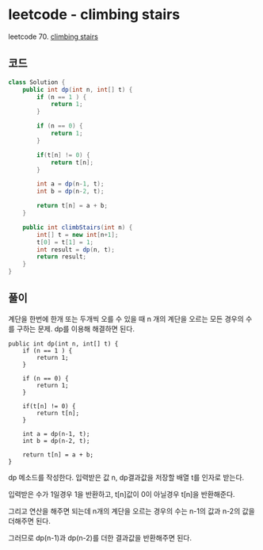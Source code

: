 # leetcode - climbing stairs
leetcode 70. [climbing stairs](https://leetcode.com/problems/climbing-stairs/)

## 코드
```java
class Solution {
    public int dp(int n, int[] t) {
        if (n == 1 ) {
            return 1;
        }

        if (n == 0) {
            return 1;
        }

        if(t[n] != 0) {
            return t[n];
        }

        int a = dp(n-1, t);
        int b = dp(n-2, t);

        return t[n] = a + b;
    }

    public int climbStairs(int n) {
        int[] t = new int[n+1];
        t[0] = t[1] = 1;
        int result = dp(n, t);
        return result;
    }
}
```

## 풀이
계단을 한번에 한개 또는 두개씩 오를 수 있을 때 n 개의 계단을 오르는 모든 경우의 수를 구하는 문제. dp를 이용해 해결하면 된다.
```
public int dp(int n, int[] t) {
    if (n == 1 ) {
        return 1;
    }

    if (n == 0) {
        return 1;
    }

    if(t[n] != 0) {
        return t[n];
    }

    int a = dp(n-1, t);
    int b = dp(n-2, t);

    return t[n] = a + b;
}
 ```
 dp 메소드를 작성한다. 입력받은 값 n, dp결과값을 저장할 배열 t를 인자로 받는다.
 
 입력받은 수가 1일경우 1을 반환하고, t[n]값이 0이 아닐경우 t[n]을 반환해준다.
 
 그리고 연산을 해주면 되는데 n개의 계단을 오르는 경우의 수는 n-1의 값과 n-2의 값을 더해주면 된다.
 
 그러므로 dp(n-1)과 dp(n-2)를 더한 결과값을 반환해주면 된다.
